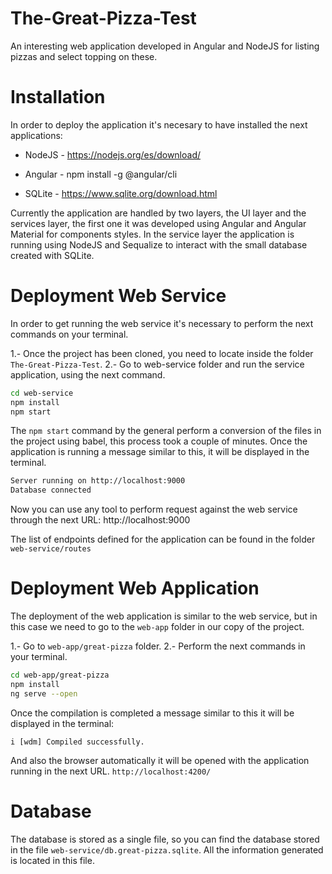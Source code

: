 # The-Great-Pizza-Test
An interesting web application developed in Angular and NodeJS for listing pizzas and select topping on these.

# Installation
In order to deploy the application it's necesary to have installed the next applications:

* NodeJS - https://nodejs.org/es/download/

* Angular - npm install -g @angular/cli

* SQLite - https://www.sqlite.org/download.html


Currently the application are handled by two layers, the UI layer and the services layer, the first one it was developed using Angular and Angular Material for components styles. In the service layer the application is running using NodeJS and Sequalize to interact with the small database created with SQLite.

# Deployment Web Service
In order to get running the web service it's necessary to perform the next commands on your terminal.

1.- Once the project has been cloned, you need to locate inside the folder `The-Great-Pizza-Test`.
2.- Go to web-service folder and run the service application, using the next command.

```sh
cd web-service
npm install
npm start
```

The `npm start` command by the general perform a conversion of the files in the project using babel, this process took a couple of minutes. Once the application is running a message similar to this, it will be displayed in the terminal.

```sh
Server running on http://localhost:9000
Database connected
```

Now you can use any tool to perform request against the web service through the next URL:
http://localhost:9000

The list of endpoints defined for the application can be found in the folder `web-service/routes`

# Deployment Web Application
The deployment of the web application is similar to the web service, but in this case we need to go to the `web-app` folder in our copy of the project.

1.- Go to `web-app/great-pizza` folder.
2.- Perform the next commands in your terminal.

```sh
cd web-app/great-pizza
npm install
ng serve --open
```

Once the compilation is completed a message similar to this it will be displayed in the terminal:

`i [wdm] Compiled successfully.`

And also the browser automatically it will be opened with the application running in the next URL.
`http://localhost:4200/`

# Database
The database is stored as a single file, so you can find the database stored in the file `web-service/db.great-pizza.sqlite`. All the information generated is located in this file.
